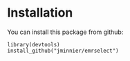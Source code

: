 # Installation

You can install this package from github:

```
library(devtools)
install_github("jminnier/emrselect")
```
